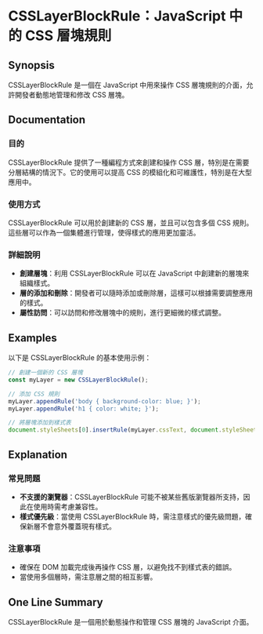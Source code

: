 <!--
Meta Description: # CSSLayerBlockRule：JavaScript 中的 CSS 層塊規則 ## Synopsis CSSLayerBlockRule 是一個在 JavaScript 中用來操作 CSS 層塊規則的介面，允許開發者動態地管理和修改 CSS 層塊。 ## Documentation ### ...
Meta Keywords: css, csslayerblockrule, javascript, mylayer, appendrule
-->

# CSSLayerBlockRule：JavaScript 中的 CSS 層塊規則

## Synopsis
CSSLayerBlockRule 是一個在 JavaScript 中用來操作 CSS 層塊規則的介面，允許開發者動態地管理和修改 CSS 層塊。

## Documentation
### 目的
CSSLayerBlockRule 提供了一種編程方式來創建和操作 CSS 層，特別是在需要分層結構的情況下。它的使用可以提高 CSS 的模組化和可維護性，特別是在大型應用中。

### 使用方式
CSSLayerBlockRule 可以用於創建新的 CSS 層，並且可以包含多個 CSS 規則。這些層可以作為一個集體進行管理，使得樣式的應用更加靈活。

### 詳細說明
- **創建層塊**：利用 CSSLayerBlockRule 可以在 JavaScript 中創建新的層塊來組織樣式。
- **層的添加和刪除**：開發者可以隨時添加或刪除層，這樣可以根據需要調整應用的樣式。
- **屬性訪問**：可以訪問和修改層塊中的規則，進行更細微的樣式調整。

## Examples
以下是 CSSLayerBlockRule 的基本使用示例：

```javascript
// 創建一個新的 CSS 層塊
const myLayer = new CSSLayerBlockRule();

// 添加 CSS 規則
myLayer.appendRule('body { background-color: blue; }');
myLayer.appendRule('h1 { color: white; }');

// 將層塊添加到樣式表
document.styleSheets[0].insertRule(myLayer.cssText, document.styleSheets[0].cssRules.length);
```

## Explanation
### 常見問題
- **不支援的瀏覽器**：CSSLayerBlockRule 可能不被某些舊版瀏覽器所支持，因此在使用時需考慮兼容性。
- **樣式優先級**：當使用 CSSLayerBlockRule 時，需注意樣式的優先級問題，確保新層不會意外覆蓋現有樣式。

### 注意事項
- 確保在 DOM 加載完成後再操作 CSS 層，以避免找不到樣式表的錯誤。
- 當使用多個層時，需注意層之間的相互影響。

## One Line Summary
CSSLayerBlockRule 是一個用於動態操作和管理 CSS 層塊的 JavaScript 介面。
